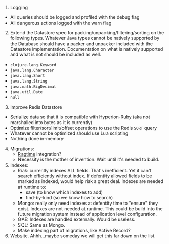 1. Logging
  * All queries should be logged and profiled with the debug flag
  * All dangerous actions logged with the warn flag
2. Extend the Datastore spec for packing/unpacking/filtering/sorting on the following types. Whatever Java types cannot be natively supported by the Database should have a packer and unpacker included with the Datastore implementation. Documentation on what is natively supported and what is not should be included as well.
  * `clojure.lang.Keyword`
  * `java.lang.Character`
  * `java.lang.Short`
  * `java.lang.String`
  * `java.math.BigDecimal`
  * `java.util.Date`
  * `null`
3. Improve Redis Datastore
  * Serialize data so that it is compatible with Hyperion-Ruby (aka not marshalled into bytes as it is currently)
  * Optimize filter/sort/limit/offset operations to use the Redis `SORT` query
  * Whatever cannot be optimized should use Lua scripting
  * Nothing done in-memory
4. Migrations:
    * [Ragtime](https://github.com/weavejester/ragtime) integration?
    * Necessity is the mother of invention. Wait until it's needed to build.
5. Indexes:
    * Riak: currently indexes ALL fields.  That's inefficient. Yet it can't search efficiently without index.  If defentity allowed fields to be marked as indexed, would help riak a great deal. Indexes are needed at runtime to:
        - save (to know which indexes to add)
        - find-by-kind (so we know how to search)
    * Mongo: really only need indexes at defentity time to "ensure" they exist.  Indexes are not needed at runtime. This could be build into the future migration system instead of application level configuration.
    * GAE: Indexes are handled externally. Would be useless.
    * SQL: Same as Mongo.
    * Make indexing part of migrations, like Active Record?
6. Website. Ahhh...maybe someday we will get this far down on the list.
